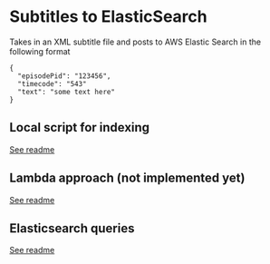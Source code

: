 # Subtitles to ElasticSearch

Takes in an XML subtitle file and posts to AWS Elastic Search in the following format

```
{
  "episodePid": "123456",
  "timecode": "543"
  "text": "some text here"
}
```

## Local script for indexing
[See readme](docs/local-approach.md)

## Lambda approach (not implemented yet)
[See readme](docs/lambda-approach.md)

## Elasticsearch queries
[See readme](docs/elasticstore-info.md)
